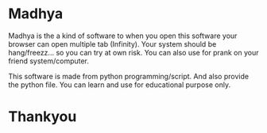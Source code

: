 # Madhya
Madhya is the a kind of software to when you open this software your browser can open multiple tab (Infinity).
Your system should be hang/freezz... so you can try at own risk.
You can also use for prank on your friend system/computer.

This software is made from python programming/script.
And also provide the python file. You can learn and use for educational purpose only.

# Thankyou
